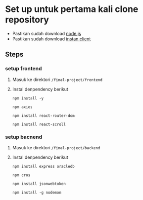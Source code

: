 # Set up untuk pertama kali clone repository

- Pastikan sudah download [node.js](https://nodejs.org/dist/v22.3.0/node-v22.3.0-x64.msi)
- Pastikan sudah download [instan client](https://download.oracle.com/otn_software/nt/instantclient/1923000/instantclient-basic-windows.x64-19.23.0.0.0dbru.zip)

## Steps

### setup frontend

1.  Masuk ke direktori `/final-project/frontend`
2.  Instal denpendency berikut

    ```
    npm install -y
    ```

    ```
    npm axios
    ```

    ```
    npm install react-router-dom
    ```

    ```
    npm install react-scroll
    ```

### setup bacnend

1. Masuk ke direktori `/final-project/backend`
2. Instal denpendency berikut

   ```
   npm install express oracledb
   ```

   ```
   npm cros
   ```

   ```
   npm install jsonwebtoken
   ```
   ```
   npm install -g nodemon
   ```
